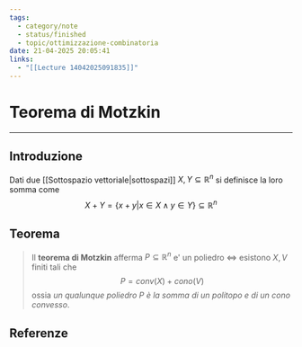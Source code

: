 ```yaml
---
tags:
  - category/note
  - status/finished
  - topic/ottimizzazione-combinatoria
date: 21-04-2025 20:05:41
links:
  - "[[Lecture 14042025091835]]"
---
```

# Teorema di Motzkin
---
## Introduzione
Dati due [[Sottospazio vettoriale|sottospazi]] $X, Y \subseteq \mathbb{R}^{n}$ si definisce la loro somma come $$X+Y = \{x + y | x \in X \land y \in Y\} \subseteq \mathbb{R}^{n}$$

## Teorema
> Il **teorema di Motzkin** afferma $P \subseteq \mathbb{R}^{n}$ e' un poliedro $\iff$ esistono $X, V$ finiti tali che
> $$P = conv(X) + cono(V)$$
> ossia _un qualunque poliedro $P$ è la somma di un politopo e di un cono convesso_.

## Referenze